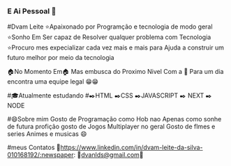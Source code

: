 ### E Ai Pessoal 👋

#Dvam Leite
:star:Apaixonado por Programção e tecnologia de modo geral 
:star:Sonho Em Ser capaz de Resolver qualquer problema com Tecnologia 
:star:Procuro mes expecializar cada vez mais e mais para Ajuda a construir um futuro melhor por meio da tecnologia 

:house:No Momento Em:house: Mas embusca do Proximo Nivel Com a :rocket: Para um dia encontra uma equipe legal :grin::grin:

#:mortar_board:Atualmente estudando
#:black_nib:HTML :black_nib:CSS :black_nib:JAVASCRIPT :black_nib: NEXT :black_nib: NODE

#:smile:Sobre mim
Gosto de Programação como Hob nao Apenas como sonhe de futura profição 
gosto de Jogos Multiplayer no geral 
Gosto de flmes e series Animes e musicas :smile:

#meus Contatos
:newspaper:https://www.linkedin.com/in/dvam-leite-da-silva-010168192/:newspaper:
:email:dvanlds@gmail.com:email:


<!--
**dvamleite/dvamleite** is a ✨ _special_ ✨ repository because its `README.md` (this file) appears on your GitHub profile.

Here are some ideas to get you started:

- 🔭 I’m currently working on ...
- 🌱 I’m currently learning ...
- 👯 I’m looking to collaborate on ...
- 🤔 I’m looking for help with ...
- 💬 Ask me about ...
- 📫 How to reach me: ...
- 😄 Pronouns: ...
- ⚡ Fun fact: ...
-->
